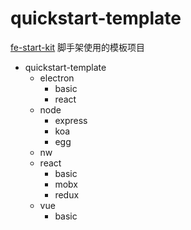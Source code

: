 # quickstart-template

[fe-start-kit](https://github.com/lazyperson/fe-start-kit) 脚手架使用的模板项目

- quickstart-template
    - electron
        - basic
        - react
    - node
        - express
        - koa
        - egg
    - nw
    - react
        - basic
        - mobx
        - redux
    - vue
        - basic
